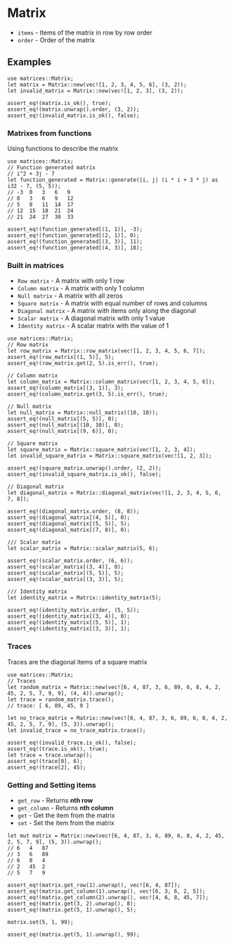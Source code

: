 # Matrix

- `items` - Items of the matrix in row by row order
- `order` - Order of the matrix

## Examples

```
use matrices::Matrix;
let matrix = Matrix::new(vec![1, 2, 3, 4, 5, 6], (3, 2));
let invalid_matrix = Matrix::new(vec![1, 2, 3], (3, 2));

assert_eq!(matrix.is_ok(), true);
assert_eq!(matrix.unwrap().order, (3, 2));
assert_eq!(invalid_matrix.is_ok(), false);
```

### Matrixes from functions

Using functions to describe the matrix

```
use matrices::Matrix;
// Function generated matrix
// i^2 + 3j - 7
let function_generated = Matrix::generate(|i, j| (i * i + 3 * j) as i32 - 7, (5, 5));
// -3  0   3   6   9
// 0   3   6   9   12
// 5   8   11  14  17
// 12  15  18  21  24
// 21  24  27  30  33

assert_eq!(function_generated[(1, 1)], -3);
assert_eq!(function_generated[(2, 1)], 0);
assert_eq!(function_generated[(3, 3)], 11);
assert_eq!(function_generated[(4, 3)], 18);
```

### Built in matrices

- `Row matrix` - A matrix with only 1 row
- `Column matrix` - A matrix with only 1 column
- `Null matrix` - A matrix with all zeros
- `Square matrix` - A matrix with equal number of rows and columns
- `Diagonal matrix` - A matrix with items only along the diagonal
- `Scalar matrix` - A diagonal matrix with only 1 value
- `Identity matrix` - A scalar matrix with the value of 1

```
use matrices::Matrix;
// Row matrix
let row_matrix = Matrix::row_matrix(vec![1, 2, 3, 4, 5, 6, 7]);
assert_eq!(row_matrix[(1, 5)], 5);
assert_eq!(row_matrix.get(2, 5).is_err(), true);

// Column matrix
let column_matrix = Matrix::column_matrix(vec![1, 2, 3, 4, 5, 6]);
assert_eq!(column_matrix[(3, 1)], 3);
assert_eq!(column_matrix.get(3, 5).is_err(), true);

// Null matrix
let null_matrix = Matrix::null_matrix((10, 10));
assert_eq!(null_matrix[(5, 5)], 0);
assert_eq!(null_matrix[(10, 10)], 0);
assert_eq!(null_matrix[(9, 6)], 0);

// Square matrix
let square_matrix = Matrix::square_matrix(vec![1, 2, 3, 4]);
let invalid_square_matrix = Matrix::square_matrix(vec![1, 2, 3]);

assert_eq!(square_matrix.unwrap().order, (2, 2));
assert_eq!(invalid_square_matrix.is_ok(), false);

// Diagonal matrix
let diagonal_matrix = Matrix::diagonal_matrix(vec![1, 2, 3, 4, 5, 6, 7, 8]);

assert_eq!(diagonal_matrix.order, (8, 8));
assert_eq!(diagonal_matrix[(4, 5)], 0);
assert_eq!(diagonal_matrix[(5, 5)], 5);
assert_eq!(diagonal_matrix[(7, 8)], 0);

/// Scalar matrix
let scalar_matrix = Matrix::scalar_matrix(5, 6);

assert_eq!(scalar_matrix.order, (6, 6));
assert_eq!(scalar_matrix[(3, 4)], 0);
assert_eq!(scalar_matrix[(5, 5)], 5);
assert_eq!(scalar_matrix[(3, 3)], 5);

/// Identity matrix
let identity_matrix = Matrix::identity_matrix(5);

assert_eq!(identity_matrix.order, (5, 5));
assert_eq!(identity_matrix[(3, 4)], 0);
assert_eq!(identity_matrix[(5, 5)], 1);
assert_eq!(identity_matrix[(3, 3)], 1);
```

### Traces

Traces are the diagonal items of a square matrix<br>

```
use matrices::Matrix;
// Traces
let random_matrix = Matrix::new(vec![6, 4, 87, 3, 6, 89, 6, 8, 4, 2, 45, 2, 5, 7, 9, 9], (4, 4)).unwrap();
let trace = random_matrix.trace();
// trace: [ 6, 89, 45, 9 ]

let no_trace_matrix = Matrix::new(vec![6, 4, 87, 3, 6, 89, 6, 8, 4, 2, 45, 2, 5, 7, 9], (5, 3)).unwrap();
let invalid_trace = no_trace_matrix.trace();

assert_eq!(invalid_trace.is_ok(), false);
assert_eq!(trace.is_ok(), true);
let trace = trace.unwrap();
assert_eq!(trace[0], 6);
assert_eq!(trace[2], 45);
```

### Getting and Setting items

- `get_row` - Returns **nth row**
- `get_column` - Returns **nth column**
- `get` - Get the item from the matrix
- `set` - Set the item from the matrix

```
let mut matrix = Matrix::new(vec![6, 4, 87, 3, 6, 89, 6, 8, 4, 2, 45, 2, 5, 7, 9], (5, 3)).unwrap();
// 6   4   87
// 3   6   89
// 6   8   4
// 2   45  2
// 5   7   9

assert_eq!(matrix.get_row(1).unwrap(), vec![6, 4, 87]);
assert_eq!(matrix.get_column(1).unwrap(), vec![6, 3, 6, 2, 5]);
assert_eq!(matrix.get_column(2).unwrap(), vec![4, 6, 8, 45, 7]);
assert_eq!(matrix.get(3, 2).unwrap(), 8);
assert_eq!(matrix.get(5, 1).unwrap(), 5);

matrix.set(5, 1, 99);

assert_eq!(matrix.get(5, 1).unwrap(), 99);
```
